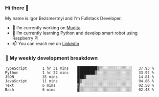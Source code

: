 ### Hi there 👋

My name is Igor Bezsmertnyi and I'm Fullstack Developer.

- 🔭 I’m currently working on [Mudita](https://mudita.com/)
- 🌱 I’m currently learning Python and develop smart robot using Raspberry PI
- 📫 You can reach me on [LinkedIn](https://www.linkedin.com/in/igor-bezsmertnyi-529522114/)

### 🧮 My weekly development breakdown
<!--START_SECTION:waka-->

```text
TypeScript       1 hr 31 mins    █████████▒░░░░░░░░░░░░░░░   37.93 %
Python           1 hr 22 mins    ████████▒░░░░░░░░░░░░░░░░   33.92 %
JSON             35 mins         ███▓░░░░░░░░░░░░░░░░░░░░░   14.81 %
JavaScript       11 mins         █▒░░░░░░░░░░░░░░░░░░░░░░░   04.86 %
Text             6 mins          ▓░░░░░░░░░░░░░░░░░░░░░░░░   02.50 %
Bash             6 mins          ▓░░░░░░░░░░░░░░░░░░░░░░░░   02.48 %
```

<!--END_SECTION:waka-->

<!--
**igorbezsmertnyi/igorbezsmertnyi** is a ✨ _special_ ✨ repository because its `README.md` (this file) appears on your GitHub profile.

Here are some ideas to get you started:

- 🔭 I’m currently working on ...
- 🌱 I’m currently learning ...
- 👯 I’m looking to collaborate on ...
- 🤔 I’m looking for help with ...
- 💬 Ask me about ...
- 📫 How to reach me: ...
- 😄 Pronouns: ...
- ⚡ Fun fact: ...
-->

